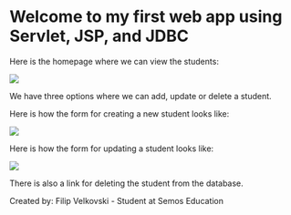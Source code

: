 # Welcome to my first web app using Servlet, JSP, and JDBC

  Here is the homepage where we can view the students:

  ![](https://i.imgur.com/iUfRflr.jpeg)

  We have three options where we can add, update or delete a student.

  Here is how the form for creating a new student looks like: 

  ![](https://i.imgur.com/KuXceQM.jpeg)

  Here is how the form for updating a student looks like: 
 
  ![](https://i.imgur.com/r0HIi94.jpeg)

  There is also a link for deleting the student from the database.

  Created by: Filip Velkovski - Student at Semos Education  
